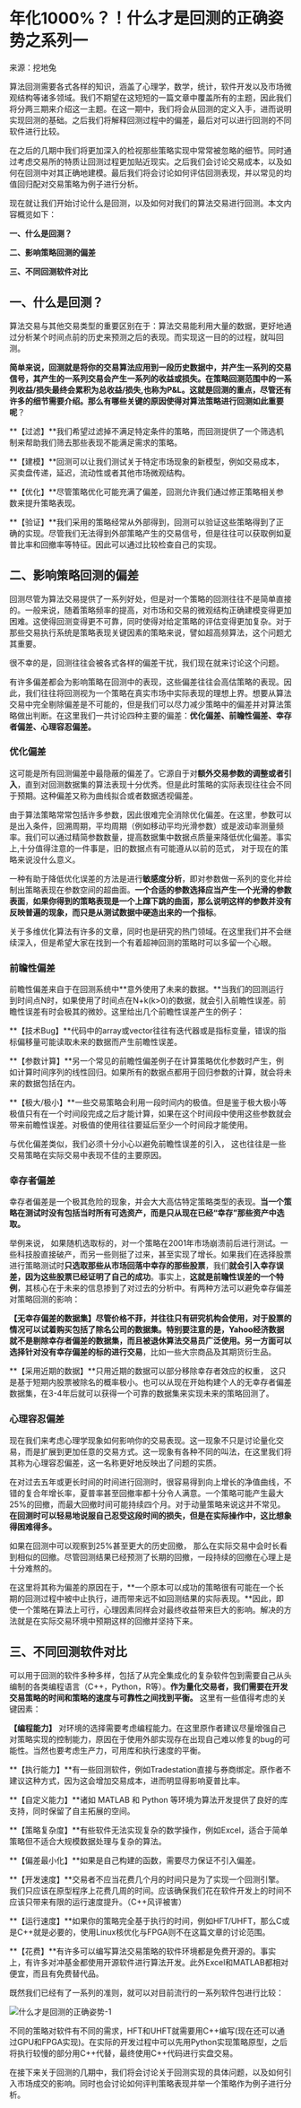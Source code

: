 # 年化1000%？！什么才是回测的正确姿势之系列一

来源：挖地兔



算法回测需要各式各样的知识，涵盖了心理学，数学，统计，软件开发以及市场微观结构等诸多领域。我们不期望在这短短的一篇文章中覆盖所有的主题，因此我们将分两三期来介绍这一主题。在这一期中，我们将会从回测的定义入手，进而说明实现回测的基础。之后我们将解释回测过程中的偏差，最后对可以进行回测的不同软件进行比较。



在之后的几期中我们将更加深入的检视那些策略实现中常常被忽略的细节。同时通过考虑交易所的特质让回测过程更加贴近现实。之后我们会讨论交易成本，以及如何在回测中对其正确地建模。最后我们将会讨论如何评估回测表现，并以常见的均值回归配对交易策略为例子进行分析。



现在就让我们开始讨论什么是回测，以及如何对我们的算法交易进行回测。本文内容概览如下：



**一、什么是回测？**

**二、影响策略回测的偏差**

**三、不同回测软件对比**



## 一、什么是回测？

算法交易与其他交易类型的重要区别在于：算法交易能利用大量的数据，更好地通过分析某个时间点前的历史来预测之后的表现。而实现这一目的的过程，就叫回测。

 

**简单来说，回测就是将你的交易算法应用到一段历史数据中，并产生一系列的交易信号，其产生的一系列交易会产生一系列的收益或损失。**在策略回测范围中的一系列收益/损失最终会累积为总收益/损失,也称为P&L。这就是回测的重点，尽管还有许多的细节需要介绍。那么有**哪些关键的原因使得对算法策略进行回测如此重要呢**？



**【过滤】**我们希望过滤掉不满足特定条件的策略，而回测提供了一个筛选机制来帮助我们筛去那些表现不能满足需求的策略。

**【建模】**回测可以让我们测试关于特定市场现象的新模型，例如交易成本，买卖盘传递，延迟，流动性或者其他市场微观结构。

**【优化】**尽管策略优化可能充满了偏差，回测允许我们通过修正策略相关参数来提升策略表现。

**【验证】**我们采用的策略经常从外部得到，回测可以验证这些策略得到了正确的实现。尽管我们无法得到外部策略产生的交易信号，但是往往可以获取例如夏普比率和回撤率等特征。因此可以通过比较检查自己的实现。



## 二、影响策略回测的偏差

回测尽管为算法交易提供了一系列好处，但是对一个策略的回测往往不是简单直接的。一般来说，随着策略频率的提高，对市场和交易的微观结构正确建模变得更加困难。这使得回测变得更不可靠，同时使得对给定策略的评估变得更加复杂。对于那些交易执行系统是策略表现关键因素的策略来说，譬如超高频算法，这个问题尤其重要。



很不幸的是，回测往往会被各式各样的偏差干扰，我们现在就来讨论这个问题。



有许多偏差都会为影响策略在回测中的表现，这些偏差往往会高估策略的表现。因此，我们往往将回测视为一个策略在真实市场中实际表现的理想上界。想要从算法交易中完全剔除偏差是不可能的，但是我们可以尽力减少策略中的偏差并对算法策略做出判断。在这里我们一共讨论四种主要的偏差：**优化偏差、前瞻性偏差、幸存者偏差、心理容忍偏差。**



### 优化偏差

这可能是所有回测偏差中最隐蔽的偏差了。它源自于对**额外交易参数的调整或者引入**，直到对回测数据集的算法表现十分优秀。但是此时策略的实际表现往往会不同于预期。这种偏差又称为曲线拟合或者数据透视偏差。



由于算法策略常常包括许多参数，因此很难完全消除优化偏差。在这里，参数可以是出入条件，回溯周期，平均周期（例如移动平均光滑参数）或是波动率测量频率。我们可以通过精简参数数量，提高数据集中数据点质量来降低优化偏差。事实上,十分值得注意的一件事是，旧的数据点有可能遵从以前的范式， 对于现在的策略来说没什么意义。



一种有助于降低优化误差的方法是进行**敏感度分析**，即对参数做一系列的变化并绘制出策略表现在参数空间的超曲面。**一个合适的参数选择应当产生一个光滑的参数表面**，**如果你得到的策略表现是一个上蹿下跳的曲面，那么说明这样的参数并没有反映普遍的现象，而只是从测试数据中硬造出来的一个指标**。



关于多维优化算法有许多的文章，同时也是研究的热门领域。在这里我们并不会继续深入，但是希望大家在找到一个有着超神回测的策略时可以多留一个心眼。



### 前瞻性偏差

前瞻性偏差来自于在回测系统中**意外使用了未来的数据。**当我们的回测运行到时间点N时，如果使用了时间点在N+k(k>0)的数据，就会引入前瞻性误差。前瞻性误差有时会极其的微妙。这里给出几个前瞻性误差产生的例子：



**【技术Bug】**代码中的array或vector往往有迭代器或是指标变量，错误的指标偏移量可能读取未来的数据而产生前瞻性误差。

**【参数计算】**另一个常见的前瞻性偏差例子在计算策略优化参数时产生，例如计算时间序列的线性回归。如果所有的数据点都用于回归参数的计算，就会将未来的数据包括在内。

**【极大/极小】**一些交易策略会利用一段时间内的极值。但是鉴于极大极小等极值只有在一个时间段完成之后才能计算，如果在这个时间段中使用这些参数就会带来前瞻性误差。对极值的使用往往要延后至少一个时间段才能使用。



与优化偏差类似，我们必须十分小心以避免前瞻性误差的引入， 这也往往是一些交易策略在实际交易中表现不佳的主要原因。



### 幸存者偏差

幸存者偏差是一个极其危险的现象，并会大大高估特定策略类型的表现。**当一个策略在测试时没有包括当时所有可选资产，而是只从现在已经“幸存”那些资产中选取。**



举例来说， 如果随机选取标的，对一个策略在2001年市场崩溃前后进行测试。一些科技股直接破产，而另一些则挺了过来，甚至实现了增长。如果我们在选择股票进行策略测试时**只选取那些从市场回落中幸存的那些股票**，我们**就会引入幸存误差，因为这些股票已经证明了自己的成功**。事实上，**这就是前瞻性误差的一个特例**，其核心在于未来的信息掺到了对过去的分析中。有两种方法可以避免幸存偏差对策略回测的影响：



**【无幸存偏差的数据集】**尽管价格不菲，并往往只有研究机构会使用，对于股票的情况可以试着购买包括了除名公司的数据集。**特别要注意的是，Yahoo经济数据就不是剔除幸存者偏差的数据集，而且被退休算法交易员广泛使用**。另一方面可以**选择针对没有幸存偏差的标的进行交易**，比如一些大宗商品及其期货衍生品。

**【采用近期的数据】**只用近期的数据可以部分移除幸存者效应的权重， 这只是基于短期内股票被除名的概率极小。也可以从现在开始构建个人的无幸存者偏差数据集，在3-4年后就可以获得一个可靠的数据集来实现未来的策略回测了。

 

### 心理容忍偏差

现在我们来考虑心理学现象如何影响你的交易表现。这一现象不只是讨论量化交易，而是扩展到更加任意的交易方式。这一现象有各种不同的叫法，在这里我们将其称为心理容忍偏差，这一名称更好地反映出了问题的实质。



在对过去五年或更长时间的时间进行回测时，很容易得到向上增长的净值曲线，不错的复合年增长率，夏普率甚至回撤率都十分令人满意。一个策略可能产生最大25%的回撤，而最大回撤时间可能持续四个月。对于动量策略来说这并不常见。**在回测时可以轻易地说服自己忍受这段时间的损失，但是在实际操作中，这比想象得困难得多。**

 

如果在回测中可以观察到25%甚至更大的历史回撤， 那么在实际交易中会时长看到相似的回撤。尽管回测结果已经预测了长期的回撤，一段持续的回撤在心理上是十分难熬的。



在这里将其称为偏差的原因在于，**一个原本可以成功的策略很有可能在一个长期的回测过程中被中止执行，进而带来远不如回测结果的实际表现。**因此，即使一个策略在算法上可行，心理因素同样会对最终收益带来巨大的影响。解决的方法就是在实际交易环境中预期这样的回撤并坚持下来。



## 三、不同回测软件对比

可以用于回测的软件多种多样，包括了从完全集成化的复杂软件包到需要自己从头编制的各类编程语言（C++，Python，R等）。**作为量化交易者，我们需要在开发交易策略的时间和策略的速度与可靠性之间找到平衡。** 这里有一些值得考虑的关键因素：



**【编程能力】** 对环境的选择需要考虑编程能力。在这里原作者建议尽量增强自己对策略实现的控制能力，原因在于使用外部实现存在出现自己难以修复的bug的可能性。当然也要考虑生产力，可用库和执行速度的平衡。

**【执行能力】**有一些回测软件，例如Tradestation直接与券商绑定。原作者不建议这种方式，因为这会增加交易成本，进而明显得影响夏普比率。

**【自定义能力】**诸如 MATLAB 和 Python 等环境为算法开发提供了良好的库支持，同时保留了自主拓展的空间。

**【策略复杂度】**有些软件无法实现复杂的数学操作，例如Excel，适合于简单策略但不适合大规模数据处理与复杂的算法。

**【偏差最小化】**如果是自己构建的函数，需要尽力保证不引入偏差。

**【开发速度】**交易者不应当花费几个月的时间只是为了实现一个回测引擎。我们只应该在原型程序上花费几周的时间。应该确保我们花在软件开发上的时间不应该只带来有限的运行速度提升。（C++风评被害）

**【运行速度】**如果你的策略完全基于执行的时间，例如HFT/UHFT，那么C或是C++就是必要的，使用Linux核优化与FPGA则不在这篇文章的讨论范围。

**【花费】**有许多可以编写算法交易策略的软件环境都是免费开源的。事实上，有许多对冲基金都使用开源软件进行算法开发。此外Excel和MATLAB都相对便宜，而且有免费替代品。



既然我们已经有了一系列的准则，就可以对目前流行的一系列软件包进行比较：

![什么才是回测的正确姿势-1](../images/什么才是回测的正确姿势-1.png)

不同的策略对软件有不同的需求，HFT和UHFT就需要用C++编写(现在还可以通过GPU和FPGA实现)。在实际的开发过程中可以先用Python实现策略原型，之后将执行较慢的部分用C++代替，最终使用C++代码进行实盘交易。

 

在接下来关于回测的几期中，我们将会讨论关于回测实现的具体问题，以及如何引入市场成交的影响。同时也会讨论如何评判策略表现并举一个策略作为例子进行分析。